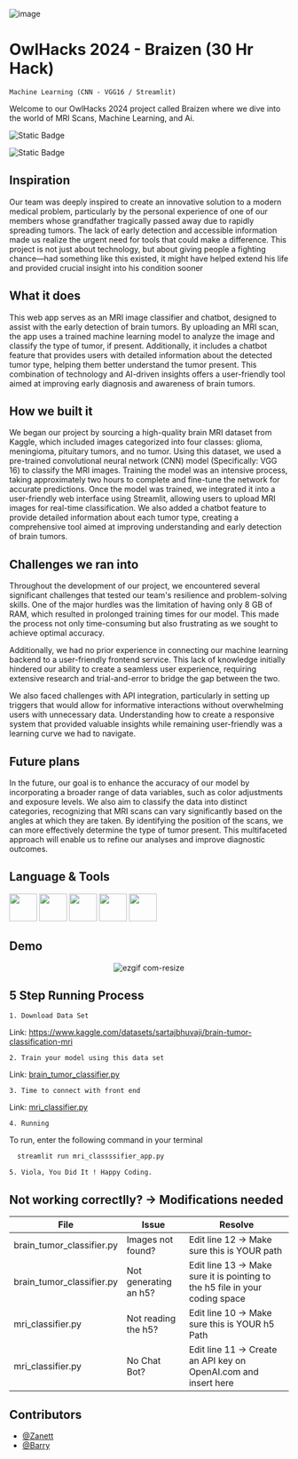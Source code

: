 

 ![image](https://github.com/user-attachments/assets/ac6d4682-4874-4894-b607-fb599c56e801)

# OwlHacks 2024 - Braizen (30 Hr Hack)

`Machine Learning (CNN - VGG16 / Streamlit)`

Welcome to our OwlHacks 2024 project called Braizen where we dive into the world of MRI Scans, Machine Learning, and Ai.

![Static Badge](https://img.shields.io/badge/Temple_University-2024-red)

![Static Badge](https://img.shields.io/badge/Made_with-Love%3C3-pink)



## Inspiration
Our team was deeply inspired to create an innovative solution to a modern medical problem, particularly by the personal experience of one of our members whose grandfather tragically passed away due to rapidly spreading tumors. The lack of early detection and accessible information made us realize the urgent need for tools that could make a difference. This project is not just about technology, but about giving people a fighting chance—had something like this existed, it might have helped extend his life and provided crucial insight into his condition sooner
## What it does
This web app serves as an MRI image classifier and chatbot, designed to assist with the early detection of brain tumors. By uploading an MRI scan, the app uses a trained machine learning model to analyze the image and classify the type of tumor, if present. Additionally, it includes a chatbot feature that provides users with detailed information about the detected tumor type, helping them better understand the tumor present. This combination of technology and AI-driven insights offers a user-friendly tool aimed at improving early diagnosis and awareness of brain tumors.
## How we built it
We began our project by sourcing a high-quality brain MRI dataset from Kaggle, which included images categorized into four classes: glioma, meningioma, pituitary tumors, and no tumor. Using this dataset, we used a pre-trained convolutional neural network (CNN) model (Specifically: VGG 16) to classify the MRI images. Training the model was an intensive process, taking approximately two hours to complete and fine-tune the network for accurate predictions. Once the model was trained, we integrated it into a user-friendly web interface using Streamlit, allowing users to upload MRI images for real-time classification. We also added a chatbot feature to provide detailed information about each tumor type, creating a comprehensive tool aimed at improving understanding and early detection of brain tumors.
## Challenges we ran into
Throughout the development of our project, we encountered several significant challenges that tested our team's resilience and problem-solving skills. One of the major hurdles was the limitation of having only 8 GB of RAM, which resulted in prolonged training times for our model. This made the process not only time-consuming but also frustrating as we sought to achieve optimal accuracy.

Additionally, we had no prior experience in connecting our machine learning backend to a user-friendly frontend service. This lack of knowledge initially hindered our ability to create a seamless user experience, requiring extensive research and trial-and-error to bridge the gap between the two.

We also faced challenges with API integration, particularly in setting up triggers that would allow for informative interactions without overwhelming users with unnecessary data. Understanding how to create a responsive system that provided valuable insights while remaining user-friendly was a learning curve we had to navigate.
## Future plans
In the future, our goal is to enhance the accuracy of our model by incorporating a broader range of data variables, such as color adjustments and exposure levels. We also aim to classify the data into distinct categories, recognizing that MRI scans can vary significantly based on the angles at which they are taken. By identifying the position of the scans, we can more effectively determine the type of tumor present. This multifaceted approach will enable us to refine our analyses and improve diagnostic outcomes.



## Language & Tools
<img src="https://cdn.jsdelivr.net/gh/devicons/devicon@latest/icons/python/python-original-wordmark.svg" 
     width="50" 
     height="50" /> <img src="https://cdn.jsdelivr.net/gh/devicons/devicon@latest/icons/pandas/pandas-original.svg" 
     width="50"
     height="50"/> <img src="https://cdn.jsdelivr.net/gh/devicons/devicon@latest/icons/streamlit/streamlit-original.svg" 
     width="50"
     height="50"/> <img src="https://cdn.jsdelivr.net/gh/devicons/devicon@latest/icons/keras/keras-original.svg" 
     width="50"
     height="50"/> <img src="https://cdn.jsdelivr.net/gh/devicons/devicon@latest/icons/tensorflow/tensorflow-original.svg" 
     width="50"
     height="50"/>

## Demo

<div align="center">
  <img src="https://github.com/user-attachments/assets/a5eb95d5-9388-4235-a6b3-4cbd16c0699b" alt="ezgif com-resize" />
</div>


## 5 Step Running Process

`1. Download Data Set`

Link: https://www.kaggle.com/datasets/sartajbhuvaji/brain-tumor-classification-mri

`2. Train your model using this data set`

Link: [ brain_tumor_classifier.py](https://github.com/ZDavila3/Braizen-Brain-tumor-classification/blob/68ae1cf62ddd4e8efd75d9530a027ece5b05102d/brain_tumor_classifier.py)


`3. Time to connect with front end`

Link: [ mri_classifier.py](https://github.com/ZDavila3/Braizen-Brain-tumor-classification/blob/68ae1cf62ddd4e8efd75d9530a027ece5b05102d/mri_classifier.py)


`4. Running`

To run, enter the following command in your terminal

```bash
  streamlit run mri_classssifier_app.py
```
`5. Viola, You Did It ! Happy Coding.`

## Not working correctlly? -> Modifications needed

| File                      | Issue                 | Resolve                                                                      |
| -----------------         | ----------------------|------------------------------------------------------------------------------|
| brain_tumor_classifier.py | Images not found?     | Edit line 12 -> Make sure this is YOUR path                                  |
| brain_tumor_classifier.py | Not generating an h5? | Edit line 13 -> Make sure it is pointing to the h5 file in your coding space |
| mri_classifier.py         | Not reading the h5?   | Edit line 10 -> Make sure this is YOUR h5 Path                               |
| mri_classifier.py         | No Chat Bot?          | Edit line 11 -> Create an API key on OpenAI.com and insert here              |


## Contributors
- [@Zanett](https://github.com/ZDavila3)
- [@Barry](https://github.com/mikey6002)
